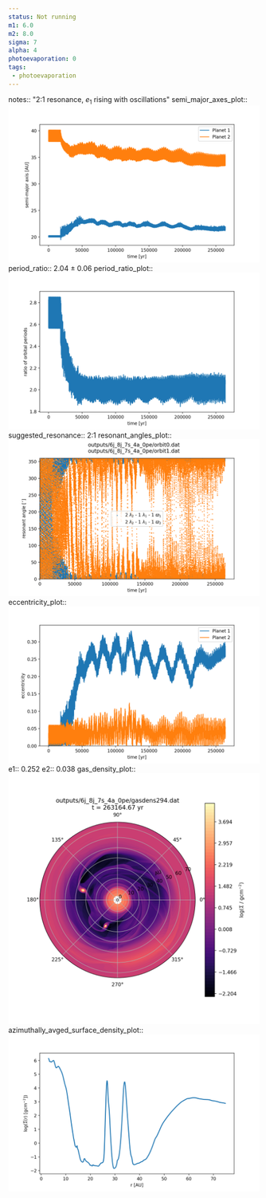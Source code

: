 ```yaml
---
status: Not running
m1: 6.0
m2: 8.0
sigma: 7
alpha: 4
photoevaporation: 0
tags:
 - photoevaporation
---
```


notes:: "2:1 resonance, $e_1$ rising with oscillations"
semi_major_axes_plot:: ![semi_major_axes_6j_8j_7s_4a_0pe.png](plots/semi_major_axes/semi_major_axes_6j_8j_7s_4a_0pe.png)
period_ratio:: 2.04 ± 0.06
period_ratio_plot:: ![period_ratio_6j_8j_7s_4a_0pe.png](plots/period_ratio/period_ratio_6j_8j_7s_4a_0pe.png)
suggested_resonance:: 2:1
resonant_angles_plot:: ![resonant_angles_6j_8j_7s_4a_0pe.png](plots/resonant_angles/resonant_angles_6j_8j_7s_4a_0pe.png)
eccentricity_plot:: ![eccentricity_6j_8j_7s_4a_0pe.png](plots/eccentricity/eccentricity_6j_8j_7s_4a_0pe.png)
e1:: 0.252
e2:: 0.038
gas_density_plot:: ![gas_density_6j_8j_7s_4a_0pe.png](plots/gas_density/gas_density_6j_8j_7s_4a_0pe.png)
azimuthally_avged_surface_density_plot:: ![azimuthally_avged_surface_density_6j_8j_7s_4a_0pe.png](plots/azimuthally_avged_surface_density/azimuthally_avged_surface_density_6j_8j_7s_4a_0pe.png)
